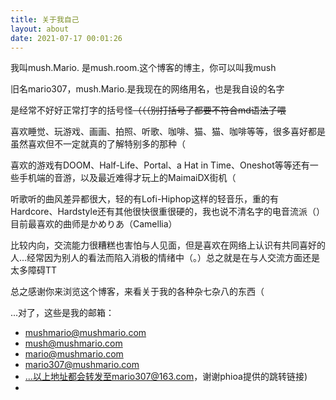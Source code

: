 ```yaml
---
title: 关于我自己
layout: about
date: 2021-07-17 00:01:26
---
```


我叫mush.Mario. 是mush.room.这个博客的博主，你可以叫我mush  

旧名mario307，mush.Mario.是我现在的网络用名，也是我自设的名字  

是经常不好好正常打字的括号怪~~（（（别打括号了都要不符合md语法了喂~~

喜欢睡觉、玩游戏、画画、拍照、听歌、咖啡、猫、猫、咖啡等等，很多喜好都是虽然喜欢但不一定就真的了解特别多的那种（

喜欢的游戏有DOOM、Half-Life、Portal、a Hat in Time、Oneshot等等还有一些手机端的音游，以及最近难得才玩上的MaimaiDX街机（

听歌听的曲风差异都很大，轻的有Lofi-Hiphop这样的轻音乐，重的有Hardcore、Hardstyle还有其他很快很重很硬的，我也说不清名字的电音流派（）  目前最喜欢的曲师是かめりあ（Camellia）

比较内向，交流能力很糟糕也害怕与人见面，但是喜欢在网络上认识有共同喜好的人...经常因为别人的看法而陷入消极的情绪中（。）总之就是在与人交流方面还是太多障碍TT

总之感谢你来浏览这个博客，来看关于我的各种杂七杂八的东西（

...对了，这些是我的邮箱：

- mushmario@mushmario.com
- mush@mushmario.com
- mario@mushmario.com
- mario307@mushmario.com
- ...以上地址都会转发至mario307@163.com，谢谢phioa提供的跳转链接)
- 